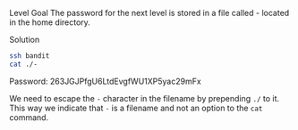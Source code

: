 Level Goal
The password for the next level is stored in a file called - located in the home directory.

Solution
```bash
ssh bandit
cat ./-
```
Password: 263JGJPfgU6LtdEvgfWU1XP5yac29mFx

We need to escape the `-` character in the filename by prepending `./` to it. 
This way we indicate that `-` is a filename and not an option to the `cat` command.
